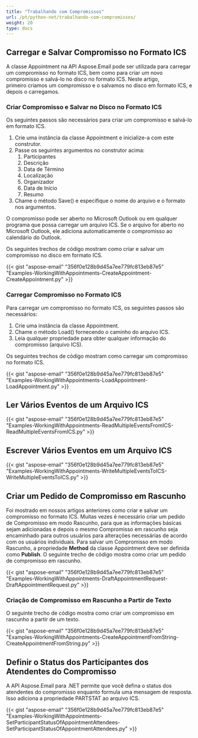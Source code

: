 ```yaml
---
title: "Trabalhando com Compromissos"
url: /pt/python-net/trabalhando-com-compromissos/
weight: 20
type: docs
---
```



## **Carregar e Salvar Compromisso no Formato ICS**
A classe Appointment na API Aspose.Email pode ser utilizada para carregar um compromisso no formato ICS, bem como para criar um novo compromisso e salvá-lo no disco no formato ICS. Neste artigo, primeiro criamos um compromisso e o salvamos no disco em formato ICS, e depois o carregamos.
### **Criar Compromisso e Salvar no Disco no Formato ICS**
Os seguintes passos são necessários para criar um compromisso e salvá-lo em formato ICS.

1. Crie uma instância da classe Appointment e inicialize-a com este construtor.
1. Passe os seguintes argumentos no construtor acima:
   1. Participantes
   1. Descrição
   1. Data de Término
   1. Localização
   1. Organizador
   1. Data de Início
   1. Resumo
1. Chame o método Save() e especifique o nome do arquivo e o formato nos argumentos.

O compromisso pode ser aberto no Microsoft Outlook ou em qualquer programa que possa carregar um arquivo ICS. Se o arquivo for aberto no Microsoft Outlook, ele adiciona automaticamente o compromisso ao calendário do Outlook.

Os seguintes trechos de código mostram como criar e salvar um compromisso no disco em formato ICS.

{{< gist "aspose-email" "356f0e128b9d45a7ee779fc813eb87e5" "Examples-WorkingWithAppointments-CreateAppointment-CreateAppointment.py" >}}
### **Carregar Compromisso no Formato ICS**
Para carregar um compromisso no formato ICS, os seguintes passos são necessários:

1. Crie uma instância da classe Appointment.
1. Chame o método Load() fornecendo o caminho do arquivo ICS.
1. Leia qualquer propriedade para obter qualquer informação do compromisso (arquivo ICS).

Os seguintes trechos de código mostram como carregar um compromisso no formato ICS.

{{< gist "aspose-email" "356f0e128b9d45a7ee779fc813eb87e5" "Examples-WorkingWithAppointments-LoadAppointment-LoadAppointment.py" >}}
## **Ler Vários Eventos de um Arquivo ICS**
{{< gist "aspose-email" "356f0e128b9d45a7ee779fc813eb87e5" "Examples-WorkingWithAppointments-ReadMultipleEventsFromICS-ReadMultipleEventsFromICS.py" >}}
## **Escrever Vários Eventos em um Arquivo ICS**
{{< gist "aspose-email" "356f0e128b9d45a7ee779fc813eb87e5" "Examples-WorkingWithAppointments-WriteMultipleEventsToICS-WriteMultipleEventsToICS.py" >}}
## **Criar um Pedido de Compromisso em Rascunho**
Foi mostrado em nossos artigos anteriores como criar e salvar um compromisso no formato ICS. Muitas vezes é necessário criar um pedido de Compromisso em modo Rascunho, para que as informações básicas sejam adicionadas e depois o mesmo Compromisso em rascunho seja encaminhado para outros usuários para alterações necessárias de acordo com os usuários individuais. Para salvar um Compromisso em modo Rascunho, a propriedade **Method** da classe Appointment deve ser definida como **Publish**. O seguinte trecho de código mostra como criar um pedido de compromisso em rascunho.

{{< gist "aspose-email" "356f0e128b9d45a7ee779fc813eb87e5" "Examples-WorkingWithAppointments-DraftAppointmentRequest-DraftAppointmentRequest.py" >}}
### **Criação de Compromisso em Rascunho a Partir de Texto**
O seguinte trecho de código mostra como criar um compromisso em rascunho a partir de um texto. 

{{< gist "aspose-email" "356f0e128b9d45a7ee779fc813eb87e5" "Examples-WorkingWithAppointments-CreateAppointmentFromString-CreateAppointmentFromString.py" >}}
## **Definir o Status dos Participantes dos Atendentes do Compromisso**
A API Aspose.Email para .NET permite que você defina o status dos atendentes do compromisso enquanto formula uma mensagem de resposta. Isso adiciona a propriedade PARTSTAT ao arquivo ICS.

{{< gist "aspose-email" "356f0e128b9d45a7ee779fc813eb87e5" "Examples-WorkingWithAppointments-SetParticipantStatusOfAppointmentAttendees-SetParticipantStatusOfAppointmentAttendees.py" >}}